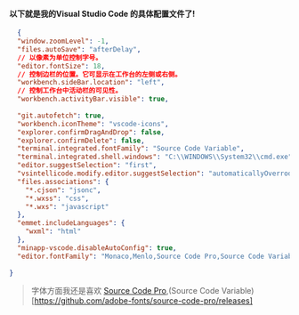 #### 以下就是我的Visual Studio Code 的具体配置文件了!
```json
  {
  "window.zoomLevel": -1,
  "files.autoSave": "afterDelay",
  // 以像素为单位控制字号。
  "editor.fontSize": 18,
  // 控制边栏的位置。它可显示在工作台的左侧或右侧。
  "workbench.sideBar.location": "left",
  // 控制工作台中活动栏的可见性。
  "workbench.activityBar.visible": true,
  
  "git.autofetch": true,
  "workbench.iconTheme": "vscode-icons",
  "explorer.confirmDragAndDrop": false,
  "explorer.confirmDelete": false,
  "terminal.integrated.fontFamily": "Source Code Variable",
  "terminal.integrated.shell.windows": "C:\\WINDOWS\\System32\\cmd.exe",
  "editor.suggestSelection": "first",
  "vsintellicode.modify.editor.suggestSelection": "automaticallyOverrodeDefaultValue",
  "files.associations": {
    "*.cjson": "jsonc",
    "*.wxss": "css",
    "*.wxs": "javascript"
  },
  "emmet.includeLanguages": {
    "wxml": "html"
  },
  "minapp-vscode.disableAutoConfig": true,
  "editor.fontFamily": "Monaco,Menlo,Source Code Pro,Source Code Variable,Consolas, 'Courier New', monospace",
  
}
```
> 字体方面我还是喜欢 [Source Code Pro](https://github.com/adobe-fonts/source-code-pro),(Source Code Variable)[https://github.com/adobe-fonts/source-code-pro/releases]
